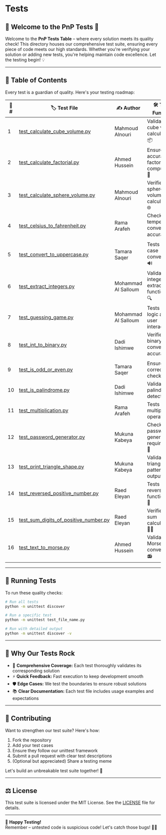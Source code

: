 # Tests 

## 🌟 **Welcome to the PnP Tests** 🧪

Welcome to the **PnP Tests Table** – where every solution meets its quality check! This directory houses our comprehensive test suite, ensuring every piece of code meets our high standards. Whether you're verifying your solution or adding new tests, you're helping maintain code excellence. Let the testing begin! 💡

---

## 📝 **Table of Contents**  

Every test is a guardian of quality. Here's your testing roadmap:

| 🔢 **#** | 🏷️ **Test File** | ✍️ **Author** | 🛠️ **Tests Function** |
|----------|-------------------|---------------|---------------------|
| 1 | [test_calculate_cube_volume.py](./test_calculate_cube_volume.py) | Mahmoud Alnouri | Validates cube volume calculations 📦 |
| 2 | [test_calculate_factorial.py](./test_calculate_factorial.py) | Ahmed Hussein | Ensures accurate factorial computations 🔢 |
| 3 | [test_calculate_sphere_volume.py](./test_calculate_sphere_volume.py) | Mahmoud Alnouri | Verifies sphere volume calculations 🌐 |
| 4 | [test_celsius_to_fahrenheit.py](./test_celsius_to_fahrenheit.py) | Rama Arafeh | Checks temperature conversion accuracy 🌡️ |
| 5 | [test_convert_to_uppercase.py](./test_convert_to_uppercase.py) | Tamara Saqer | Tests string case conversion 🔊 |
| 6 | [test_extract_integers.py](./test_extract_integers.py) | Mohammad Al Salloum | Validates integer extraction functionality 🔍 |
| 7 | [test_guessing_game.py](./test_guessing_game.py) | Mohammad Al Salloum | Tests game logic and user interaction 🎲 |
| 8 | [test_int_to_binary.py](./test_int_to_binary.py) | Dadi Ishimwe | Verifies binary conversion accuracy 💻 |
| 9 | [test_is_odd_or_even.py](./test_is_odd_or_even.py) | Tamara Saqer | Ensures correct parity checking ⚖️ |
| 10 | [test_is_palindrome.py](./test_is_palindrome.py) | Dadi Ishimwe | Validates palindrome detection 🔄 |
| 11 | [test_multiplication.py](./test_multiplication.py) | Rama Arafeh | Tests multiplication operations ➕ |
| 12 | [test_password_generator.py](./test_password_generator.py) | Mukuna Kabeya | Checks password generation requirements 🔐 |
| 13 | [test_print_triangle_shape.py](./test_print_triangle_shape.py) | Mukuna Kabeya | Validates triangle pattern output 🎨 |
| 14 | [test_reversed_positive_number.py](./test_reversed_positive_number.py) | Raed Eleyan | Tests number reversal functionality 🔄 |
| 15 | [test_sum_digits_of_positive_number.py](./test_sum_digits_of_positive_number.py) | Raed Eleyan | Verifies digit sum calculations 🧙‍♂️ |
| 16 | [test_text_to_morse.py](./test_text_to_morse.py) | Ahmed Hussein | Validates Morse code conversion 📻 |

---

## 🧪 **Running Tests**

To run these quality checks:

```bash
# Run all tests
python -m unittest discover

# Run a specific test
python -m unittest test_file_name.py

# Run with detailed output
python -m unittest discover -v
```

---

## 🌟 **Why Our Tests Rock**

- 🎯 **Comprehensive Coverage:** Each test thoroughly validates its corresponding solution
- ⚡ **Quick Feedback:** Fast execution to keep development smooth
- 🛡️ **Edge Cases:** We test the boundaries to ensure robust solutions
- 📚 **Clear Documentation:** Each test file includes usage examples and expectations

---

## 🤝 **Contributing**

Want to strengthen our test suite? Here's how:

1. Fork the repository
2. Add your test cases
3. Ensure they follow our unittest framework
4. Submit a pull request with clear test descriptions
5. (Optional but appreciated) Share a testing meme

Let's build an unbreakable test suite together! 💪

---

## ⚖️ **License**

This test suite is licensed under the MIT License. See the [LICENSE](./LICENSE) file for details.

---

🎉 **Happy Testing!**  
Remember – untested code is suspicious code! Let's catch those bugs! 🐛✨

